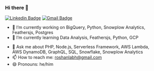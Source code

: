 ### Hi there 👋

[![Linkedin Badge](https://img.shields.io/badge/-RoshanLabh-blue?style=flat-square&logo=Linkedin&logoColor=white&link=https://www.linkedin.com/in/roshan-labh/)](https://www.linkedin.com/in/roshan-labh/)
[![Gmail Badge](https://img.shields.io/badge/-roshanlabh@gmail.com-d14836?style=flat-square&logo=Gmail&logoColor=white&link=mailto:roshanlabh@gmail.com)](mailto:roshanlabh@gmail.com)

<!--
**roshanlabh/roshanlabh** is a ✨ _special_ ✨ repository because its `README.md` (this file) appears on your GitHub profile.

Here are some ideas to get you started:
-->
- 🔭 I’m currently working on BigQuery, Python, Snowplow Analytics, Feathersjs, Postgres
- 🌱 I’m currently learning Data Analysis, Feathersjs, Python, GCP
<!--
- 👯 I’m looking to collaborate on 
- 🤔 I’m looking for help with ...
- ⚡ Fun fact: ...
--->
- 💬 Ask me about PHP, Node.js, Serverless Framework, AWS Lambda, AWS DynamoDB, GraphQL, SQL, Snowflake, Snowplow Analytics
- 📫 How to reach me: roshanlabh@gmail.com
- 😄 Pronouns: he/him

